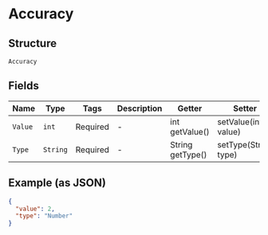 
# Accuracy

## Structure

`Accuracy`

## Fields

| Name | Type | Tags | Description | Getter | Setter |
|  --- | --- | --- | --- | --- | --- |
| `Value` | `int` | Required | - | int getValue() | setValue(int value) |
| `Type` | `String` | Required | - | String getType() | setType(String type) |

## Example (as JSON)

```json
{
  "value": 2,
  "type": "Number"
}
```

